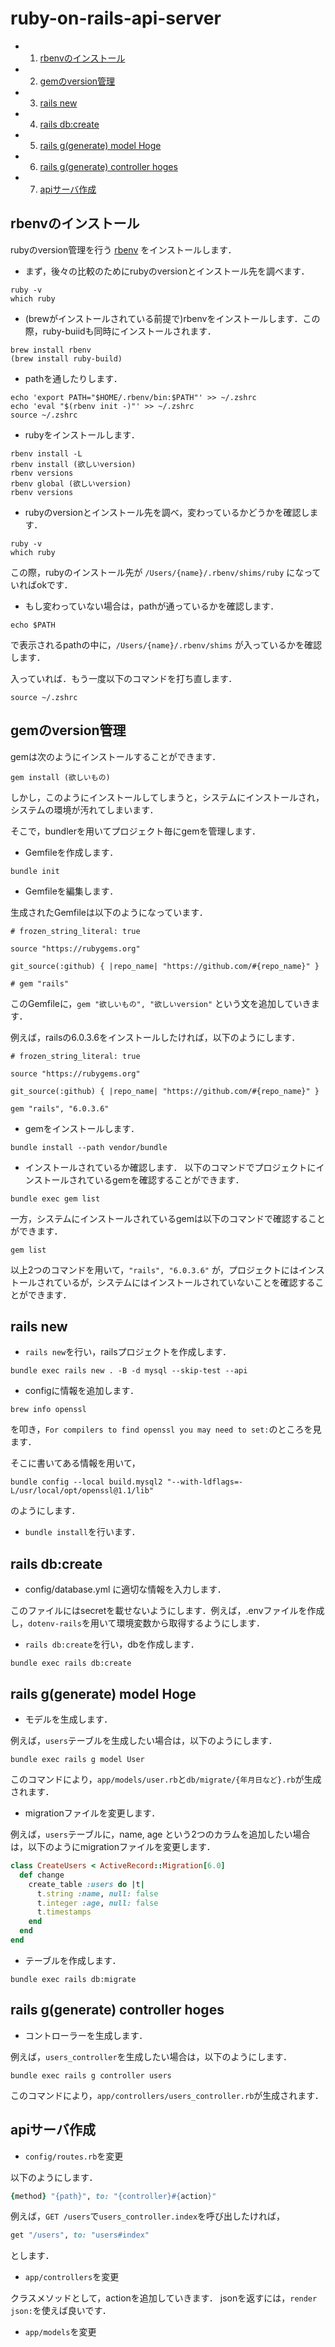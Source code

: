 # ruby-on-rails-api-server
* 1. [rbenvのインストール](#rbenv)
* 2. [gemのversion管理](#gem_version)
* 3. [rails new](#rails_new)
* 4. [rails db:create](#rails_db_create)
* 5. [rails g(generate) model Hoge](#rails_g_model_Hoge)
* 6. [rails g(generate) controller hoges](#rails_g_controller_hoges)
* 7. [apiサーバ作成](#api_server)

## <a name='rbenv'></a>rbenvのインストール
rubyのversion管理を行う [rbenv](https://github.com/rbenv/rbenv) をインストールします．

- まず，後々の比較のためにrubyのversionとインストール先を調べます．

```
ruby -v
which ruby
```

- (brewがインストールされている前提で)rbenvをインストールします．この際，ruby-buiidも同時にインストールされます．

```
brew install rbenv
(brew install ruby-build)
```

- pathを通したりします．

```
echo 'export PATH="$HOME/.rbenv/bin:$PATH"' >> ~/.zshrc
echo 'eval "$(rbenv init -)"' >> ~/.zshrc
source ~/.zshrc
```

- rubyをインストールします．

```
rbenv install -L
rbenv install (欲しいversion)
rbenv versions
rbenv global (欲しいversion)
rbenv versions
```

- rubyのversionとインストール先を調べ，変わっているかどうかを確認します．

```
ruby -v
which ruby
```
この際，rubyのインストール先が `/Users/{name}/.rbenv/shims/ruby` になっていればokです．

- もし変わっていない場合は，pathが通っているかを確認します．

```
echo $PATH
```
で表示されるpathの中に，`/Users/{name}/.rbenv/shims` が入っているかを確認します．

入っていれば．もう一度以下のコマンドを打ち直します．

```
source ~/.zshrc
```

## <a name='gem_version'></a>gemのversion管理
gemは次のようにインストールすることができます．

```
gem install (欲しいもの)
```
しかし，このようにインストールしてしまうと，システムにインストールされ，システムの環境が汚れてしまいます．

そこで，bundlerを用いてプロジェクト毎にgemを管理します．

- Gemfileを作成します．

```
bundle init
```

- Gemfileを編集します．

生成されたGemfileは以下のようになっています．

```Gemfile
# frozen_string_literal: true

source "https://rubygems.org"

git_source(:github) { |repo_name| "https://github.com/#{repo_name}" }

# gem "rails"
```
このGemfileに，`gem "欲しいもの", "欲しいversion"` という文を追加していきます．

例えば，railsの6.0.3.6をインストールしたければ，以下のようにします．

```Gemfile
# frozen_string_literal: true

source "https://rubygems.org"

git_source(:github) { |repo_name| "https://github.com/#{repo_name}" }

gem "rails", "6.0.3.6"
```

- gemをインストールします．

```
bundle install --path vendor/bundle
```

- インストールされているか確認します．
以下のコマンドでプロジェクトにインストールされているgemを確認することができます．

```
bundle exec gem list
```
一方，システムにインストールされているgemは以下のコマンドで確認することができます．

```
gem list
```

以上2つのコマンドを用いて，`"rails", "6.0.3.6"` が，プロジェクトにはインストールされているが，システムにはインストールされていないことを確認することができます．

## <a name='rails_new'></a>rails new
- `rails new`を行い，railsプロジェクトを作成します．

```
bundle exec rails new . -B -d mysql --skip-test --api
```

- configに情報を追加します．

```
brew info openssl
```
を叩き，`For compilers to find openssl you may need to set:`のところを見ます．

そこに書いてある情報を用いて，

```
bundle config --local build.mysql2 "--with-ldflags=-L/usr/local/opt/openssl@1.1/lib"
```
のようにします．

- `bundle install`を行います．

## <a name='rails_db_create'></a>rails db:create
- config/database.yml に適切な情報を入力します．

このファイルにはsecretを載せないようにします．例えば，.envファイルを作成し，`dotenv-rails`を用いて環境変数から取得するようにします．

- `rails db:create`を行い，dbを作成します．

```
bundle exec rails db:create
```

## <a name='rails_g_model_Hoge'></a>rails g(generate) model Hoge
- モデルを生成します．

例えば，`users`テーブルを生成したい場合は，以下のようにします．

```
bundle exec rails g model User
```
このコマンドにより，`app/models/user.rb`と`db/migrate/{年月日など}.rb`が生成されます．

- migrationファイルを変更します．

例えば，`users`テーブルに，name, age という2つのカラムを追加したい場合は，以下のようにmigrationファイルを変更します．

```ruby
class CreateUsers < ActiveRecord::Migration[6.0]
  def change
    create_table :users do |t|
      t.string :name, null: false
      t.integer :age, null: false
      t.timestamps
    end
  end
end
```

- テーブルを作成します．

```
bundle exec rails db:migrate
```

## <a name='rails_g_controller_hoges'></a>rails g(generate) controller hoges
- コントローラーを生成します．

例えば，`users_controller`を生成したい場合は，以下のようにします．

```
bundle exec rails g controller users
```
このコマンドにより，`app/controllers/users_controller.rb`が生成されます．

## <a name='api_server'></a>apiサーバ作成
- `config/routes.rb`を変更

以下のようにします．

```ruby
{method} "{path}", to: "{controller}#{action}"
```
例えば，`GET /users`で`users_controller.index`を呼び出したければ，

```ruby
get "/users", to: "users#index"
```
とします．

- `app/controllers`を変更

クラスメソッドとして，actionを追加していきます．
jsonを返すには，`render json:`を使えば良いです．

- `app/models`を変更